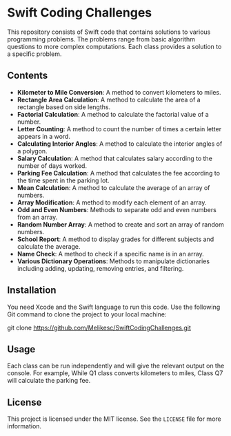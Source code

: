 # Swift Coding Challenges

This repository consists of Swift code that contains solutions to various programming problems. The problems range from basic algorithm questions to more complex computations. Each class provides a solution to a specific problem.

## Contents

- **Kilometer to Mile Conversion**: A method to convert kilometers to miles.
- **Rectangle Area Calculation**: A method to calculate the area of a rectangle based on side lengths.
- **Factorial Calculation**: A method to calculate the factorial value of a number.
- **Letter Counting**: A method to count the number of times a certain letter appears in a word.
- **Calculating Interior Angles**: A method to calculate the interior angles of a polygon.
- **Salary Calculation**: A method that calculates salary according to the number of days worked.
- **Parking Fee Calculation**: A method that calculates the fee according to the time spent in the parking lot.
- **Mean Calculation**: A method to calculate the average of an array of numbers.
- **Array Modification**: A method to modify each element of an array.
- **Odd and Even Numbers**: Methods to separate odd and even numbers from an array.
- **Random Number Array**: A method to create and sort an array of random numbers.
- **School Report**: A method to display grades for different subjects and calculate the average.
- **Name Check**: A method to check if a specific name is in an array.
- **Various Dictionary Operations**: Methods to manipulate dictionaries including adding, updating, removing entries, and filtering.

## Installation

You need Xcode and the Swift language to run this code. Use the following Git command to clone the project to your local machine:

git clone https://github.com/Melikesc/SwiftCodingChallenges.git

## Usage

Each class can be run independently and will give the relevant output on the console. For example, While Q1 class converts kilometers to miles, Class Q7 will calculate the parking fee.

## License

This project is licensed under the MIT license. See the `LICENSE` file for more information.
